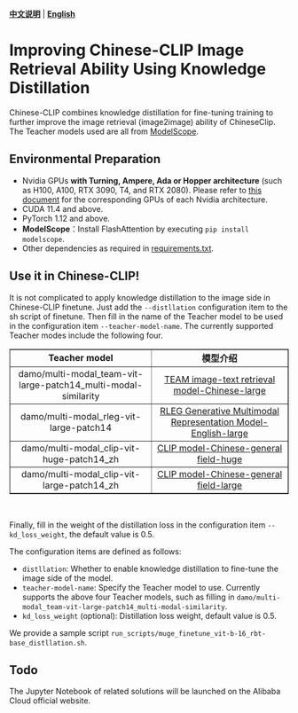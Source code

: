 [**中文说明**](distillation.md) | [**English**](distillation_En.md)

# Improving Chinese-CLIP Image Retrieval Ability Using Knowledge Distillation

Chinese-CLIP combines knowledge distillation for fine-tuning training to further improve the image retrieval (image2image) ability of ChineseClip. The Teacher models used are all from [ModelScope](https://github.com/modelscope/modelscope).

## Environmental Preparation

+ Nvidia GPUs **with Turning, Ampere, Ada or Hopper architecture** (such as H100, A100, RTX 3090, T4, and RTX 2080). Please refer to [this document](https://en.wikipedia.org/wiki/CUDA#GPUs_supported) for the corresponding GPUs of each Nvidia architecture.
+ CUDA 11.4 and above.
+ PyTorch 1.12 and above.
+ **ModelScope**：Install FlashAttention by executing `pip install modelscope`.
+ Other dependencies as required in [requirements.txt](requirements.txt).

## Use it in Chinese-CLIP!
It is not complicated to apply knowledge distillation to the image side in Chinese-CLIP finetune. Just add the `--distllation` configuration item to the sh script of finetune.
Then fill in the name of the Teacher model to be used in the configuration item `--teacher-model-name`. The currently supported Teacher modes include the following four.
<table border="1" width="120%">
    <tr align="center">
        <td><b>Teacher model</b></td><td><b>模型介绍</b></td>
    </tr>
	<tr align="center">
        <td>damo/multi-modal_team-vit-large-patch14_multi-modal-similarity</td><td><a href="https://www.modelscope.cn/models/damo/multi-modal_team-vit-large-patch14_multi-modal-similarity/summary">TEAM image-text retrieval model-Chinese-large</a></td>
    </tr>  
	<tr align="center">
        <td>damo/multi-modal_rleg-vit-large-patch14</td><td><a href="https://www.modelscope.cn/models/damo/multi-modal_rleg-vit-large-patch14/summary">RLEG Generative Multimodal Representation Model-English-large
</a></td>
    </tr>  
	<tr align="center">
        <td>damo/multi-modal_clip-vit-huge-patch14_zh</td><td><a href="https://www.modelscope.cn/models/damo/multi-modal_clip-vit-huge-patch14_zh/summary">CLIP model-Chinese-general field-huge</a></td>
    </tr>
	<tr align="center">
        <td>damo/multi-modal_clip-vit-large-patch14_zh</td><td><a href="https://www.modelscope.cn/models/damo/multi-modal_clip-vit-large-patch14_zh/summary">CLIP model-Chinese-general field-large</a></td>
    </tr>
</table>
<br>

Finally, fill in the weight of the distillation loss in the configuration item `--kd_loss_weight`, the default value is 0.5.

The configuration items are defined as follows:
+ `distllation`: Whether to enable knowledge distillation to fine-tune the image side of the model.
+ `teacher-model-name`: Specify the Teacher model to use. Currently supports the above four Teacher models, such as filling in `damo/multi-modal_team-vit-large-patch14_multi-modal-similarity`.
+ `kd_loss_weight` (optional): Distillation loss weight, default value is 0.5.

We provide a sample script `run_scripts/muge_finetune_vit-b-16_rbt-base_distllation.sh`.

## Todo
The Jupyter Notebook of related solutions will be launched on the Alibaba Cloud official website.